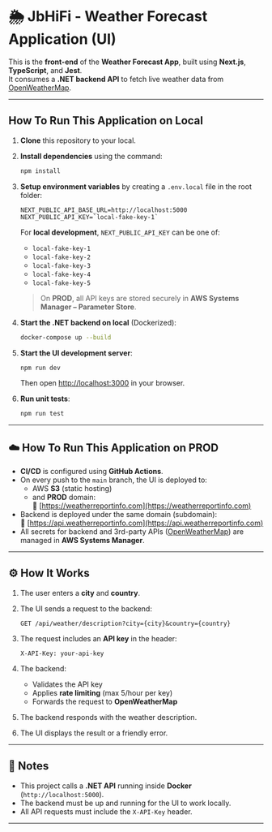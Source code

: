 # 🌦️ JbHiFi - Weather Forecast Application (UI)

This is the **front-end** of the **Weather Forecast App**, built using **Next.js**, **TypeScript**, and **Jest**.  
It consumes a **.NET backend API** to fetch live weather data from [OpenWeatherMap](https://openweathermap.org/).

---

## How To Run This Application on Local

1. **Clone** this repository to your local.
2. **Install dependencies** using the command:

    ```bash
    npm install
    ```

3. **Setup environment variables** by creating a `.env.local` file in the root folder:

    ```env
    NEXT_PUBLIC_API_BASE_URL=http://localhost:5000
    NEXT_PUBLIC_API_KEY=`local-fake-key-1`
    ```

    For **local development**, `NEXT_PUBLIC_API_KEY` can be one of:

    - `local-fake-key-1`
    - `local-fake-key-2`
    - `local-fake-key-3`
    - `local-fake-key-4`
    - `local-fake-key-5`

    >  On **PROD**, all API keys are stored securely in **AWS Systems Manager – Parameter Store**.

4. **Start the .NET backend on local** (Dockerized):

    ```bash
    docker-compose up --build
    ```

5. **Start the UI development server**:

    ```bash
    npm run dev
    ```

    Then open [http://localhost:3000](http://localhost:3000) in your browser.

6. **Run unit tests**:

    ```bash
    npm run test
    ```

---

## ☁️ How To Run This Application on PROD

- **CI/CD** is configured using **GitHub Actions**.
- On every push to the `main` branch, the UI is deployed to:
    - AWS **S3** (static hosting)
    - and **PROD** domain:  
      🔗 [https://weatherreportinfo.com](https://weatherreportinfo.com)
- Backend is deployed under the same domain (subdomain):  
  🔗 [https://api.weatherreportinfo.com](https://api.weatherreportinfo.com)
- All secrets for backend and 3rd-party APIs ([OpenWeatherMap](https://openweathermap.org)) are managed in **AWS Systems Manager**.

---

## ⚙️ How It Works

1. The user enters a **city** and **country**.
2. The UI sends a request to the backend:

    ```http
    GET /api/weather/description?city={city}&country={country}
    ```

3. The request includes an **API key** in the header:

    ```http
    X-API-Key: your-api-key
    ```

4. The backend:
    - Validates the API key
    - Applies **rate limiting** (max 5/hour per key)
    - Forwards the request to **OpenWeatherMap**
5. The backend responds with the weather description.
6. The UI displays the result or a friendly error.

---

## 📝 Notes

- This project calls a **.NET API** running inside **Docker** (`http://localhost:5000`).
- The backend must be up and running for the UI to work locally.
- All API requests must include the `X-API-Key` header.

---
